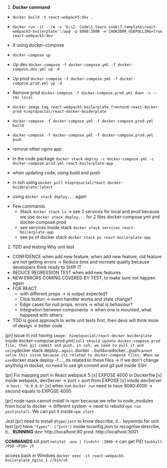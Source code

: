  
1. **Docker command**
 - `docker build -t react-webpack5:dev .`
 
 - `docker run -it --rm -v 'D:\2. Code\1.learn code\7.template\react-webpack5-boilerplate':/app -p 8080:3000 -e CHOKIDAR_USEPOLLING=true react-webpack5:dev`

 - if using docker-compose
  - `docker-compose up`
  - Up dev `docker-compose -f docker-compose.yml -f docker-compose.dev.yml up -d`
  - Up prod `docker-compose -f docker-compose.yml -f docker-compose.prod.yml up -d`
  - Remove prod `docker-compose -f docker-compose.prod.yml down -v --rmi local` 
  - `docker image tag react-webpack5-boilerplate_frontend-react-docker-prod hieptqsocial/react-docker-boiderplate`
  - `docker-compose -f docker-compose.yml -f docker-compose.prod.yml build`
  - `docker-compose -f docker-compose.yml -f docker-compose.prod.yml push`
  - remove other nginx app
  - in the code package `docker stack deploy -c docker-compose.yml -c docker-compose.prod.yml react-boilerplate-app`
  - when updating code, using build and push
  - in ssh using `docker pull hieptqsocial/react-docker-boiderplate:latest`
  - using `docker stack deploy...` again
  * Few commands 
    - Stack `docker stack ls` -> see 2 services for local and prod because we use `docker stack deploy...` for 2 files docker-compose.yml and docker-compose.prod
    - see services inside stack `docker stack services react-boilerplate-app`
    - see ps of docker stack `docker stack ps react-boilerplate-app`

2. TDD and testing
Why unit test
  - CONFIDENCE when add new feature, when add new feature, old feature are not getting errors -> Reduce time and increate quality because developers think ready to SHIP IT
  - REDUCE REGRESSION TEST when add new features
  - NEW ERRORS COMING COVERED BY TEST, to make sure not happen again
  - FOR REACT
    + with different props -> is output expected? 
    + Click button -> event handler works and state change? 
    + Edge cases for null props, errors -> what is behaviour?
    + Integration between components -> when one is mounted, what happend with others
  - TDD is good approach to write unit tests first, then devs will think more of design -> better code
    





[pr] issue in not having `image: hieptqsocial/react-docker-boiderplate` inside docker-compose.prod.yml`
  [sol] should update docker.compose.prod file, then git commit and push, in ssh, we need to pull it and using `docker stack deploy...` again. `docker ...build` and `docker...push` cannot solve this issue because its related to docker-compose files. When we use `docker stack deploy -f...`, its related to these files
  -> if we don't change anything in docker, no need to use git commit and git pull inside SSH


[pr] Fix mapping port in React webpack 5
  [x] EXPOSE 4000 in Dockerfile
  [x] inside webpack, devServer -> port = port from EXPOSE
  [x] inside devServer -> `host: "0.0.0.0"`
  [x] when run `docker run` need to have 8080:4000 -> second equals to EXPOSE 4000

[pr] node-sass cannot install in npm 
  because we refer to node_modules from local to docker -> different system -> need to rebuild
  `npm run postinstall`. We can put it inside `npm start`

Jest
  [pr] need to install `@type/jest` to know describe, it... keywords for unit test
  [pr] have `"types": ["jest"]` inside tsconfig.json to recognise describe, it...
**RUNNING**
dev: http://localhost:80
prod: http://localhost:3001

**COMMANDS**
kill port
  `netstat -ano | findstr :3000` -> can get PID
  `taskkill /PID <PID> /F`

access bash in Windoes
  `docker exec -it react-webpack5-boilerplate_nginx_1 //bin/sh`